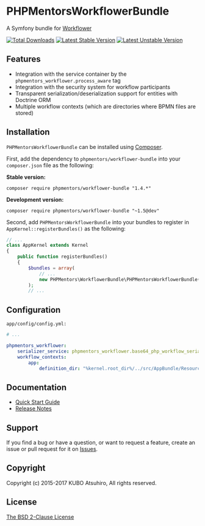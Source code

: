# PHPMentorsWorkflowerBundle

A Symfony bundle for [Workflower](https://github.com/phpmentors-jp/workflower)

[![Total Downloads](https://poser.pugx.org/phpmentors/workflower-bundle/downloads)](https://packagist.org/packages/phpmentors/workflower-bundle)
[![Latest Stable Version](https://poser.pugx.org/phpmentors/workflower-bundle/v/stable)](https://packagist.org/packages/phpmentors/workflower-bundle)
[![Latest Unstable Version](https://poser.pugx.org/phpmentors/workflower-bundle/v/unstable)](https://packagist.org/packages/phpmentors/workflower-bundle)

## Features

* Integration with the service container by the `phpmentors_workflower.process_aware` tag
* Integration with the security system for workflow participants
* Transparent serialization/deserialization support for entities with Doctrine ORM
* Multiple workflow contexts (which are directories where BPMN files are stored)

## Installation

`PHPMentorsWorkflowerBundle` can be installed using [Composer](http://getcomposer.org/).

First, add the dependency to `phpmentors/workflower-bundle` into your `composer.json` file as the following:

**Stable version:**

```
composer require phpmentors/workflower-bundle "1.4.*"
```

**Development version:**

```
composer require phpmentors/workflower-bundle "~1.5@dev"
```

Second, add `PHPMentorsWorkflowerBundle` into your bundles to register in `AppKernel::registerBundles()` as the following:

```php
// ...
class AppKernel extends Kernel
{
    public function registerBundles()
    {
        $bundles = array(
            // ...
            new PHPMentors\WorkflowerBundle\PHPMentorsWorkflowerBundle(),
        );
        // ...
```

## Configuration

`app/config/config.yml:`

```yaml
# ...

phpmentors_workflower:
    serializer_service: phpmentors_workflower.base64_php_workflow_serializer # Defaults to `phpmentors_workflower.php_workflow_serializer`
    workflow_contexts:
        app:
            definition_dir: "%kernel.root_dir%/../src/AppBundle/Resources/config/workflower" # A directory where BPMN files for the `app` context are stored
```

## Documentation

* [Quick Start Guide](https://github.com/phpmentors-jp/workflower/blob/master/docs/quick-start-guide.md)
* [Release Notes](https://github.com/phpmentors-jp/workflower-bundle/releases)

## Support

If you find a bug or have a question, or want to request a feature, create an issue or pull request for it on [Issues](https://github.com/phpmentors-jp/workflower-bundle/issues).

## Copyright

Copyright (c) 2015-2017 KUBO Atsuhiro, All rights reserved.

## License

[The BSD 2-Clause License](http://opensource.org/licenses/BSD-2-Clause)
